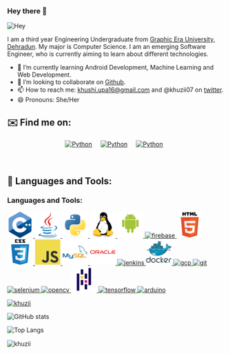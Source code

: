 ### Hey there 👋

![Hey](https://user-images.githubusercontent.com/106996372/227225445-45d034b9-c7dd-4536-aaf2-9db908cb0aee.gif)


I am a third year Engineering Undergraduate from [Graphic Era University, Dehradun](https://www.geu.ac.in/). My major is Computer Science. I am an emerging Software Engineer, who is currently aiming to learn about different technologies.


- 🌱 I’m currently learning Android Development, Machine Learning and Web Development.
- 👯 I’m looking to collaborate on [Github](https://www.github.com/).
- 📫 How to reach me: khushi.upa16@gmail.com and @khuzii07 on [twitter](https://www.twitter.com/).
- 😄 Pronouns: She/Her

## ✉️ Find me on:
<p align="center">
 <a href="https://www.linkedin.com/in/khushi-upadhyay-68bab81ba/" target="_blank" rel="noopener noreferrer"> <img src="https://cdn.jsdelivr.net/npm/simple-icons@v3/icons/linkedin.svg" alt="Python" height="60" style="vertical-align:top; margin:4px"></a> &nbsp
 <a href="mailto:khushi.upa16@gmail.com"> <img src="https://cdn.jsdelivr.net/npm/simple-icons@v3/icons/gmail.svg" alt="Python" height="60" style="vertical-align:top; margin:4px"></a> &nbsp
 <a href="https://twitter.com/khuzii07"> <img src="https://user-images.githubusercontent.com/106996372/227270288-19d28fef-344a-4f69-ab1f-ead3480aa6f9.png" alt="Python" height="60" style="vertical-align:top; margin:4px"></a> &nbsp
</p>

<br />

## 🧰 Languages and Tools:
<h3 align="left">Languages and Tools:</h3>
<p align="left"> 
 
 <a href="https://www.w3schools.com/cpp/" target="_blank" rel="noreferrer"> <img src="https://raw.githubusercontent.com/devicons/devicon/master/icons/cplusplus/cplusplus-original.svg" alt="cplusplus" width="60" height="60"/> </a> <a href="https://www.java.com" target="_blank" rel="noreferrer"> <img src="https://raw.githubusercontent.com/devicons/devicon/master/icons/java/java-original.svg" alt="java" width="60" height="60"/> </a> <a href="https://www.python.org" target="_blank" rel="noreferrer"> <img src="https://raw.githubusercontent.com/devicons/devicon/master/icons/python/python-original.svg" alt="python" width="60" height="60"/> </a> <a href="https://www.linux.org/" target="_blank" rel="noreferrer"> <img src="https://raw.githubusercontent.com/devicons/devicon/master/icons/linux/linux-original.svg" alt="linux" width="60" height="60"/> </a> <a href="https://developer.android.com" target="_blank" rel="noreferrer"> <img src="https://raw.githubusercontent.com/devicons/devicon/master/icons/android/android-original-wordmark.svg" alt="android" width="60" height="60"/> </a> <a href="https://firebase.google.com/" target="_blank" rel="noreferrer"> <img src="https://www.vectorlogo.zone/logos/firebase/firebase-icon.svg" alt="firebase" width="60" height="60"/> </a> <a href="https://www.w3.org/html/" target="_blank" rel="noreferrer"> <img src="https://raw.githubusercontent.com/devicons/devicon/master/icons/html5/html5-original-wordmark.svg" alt="html5" width="60" height="60"/> </a> <a href="https://www.w3schools.com/css/" target="_blank" rel="noreferrer"> <img src="https://raw.githubusercontent.com/devicons/devicon/master/icons/css3/css3-original-wordmark.svg" alt="css3" width="60" height="60"/> </a> <a href="https://developer.mozilla.org/en-US/docs/Web/JavaScript" target="_blank" rel="noreferrer"> <img src="https://raw.githubusercontent.com/devicons/devicon/master/icons/javascript/javascript-original.svg" alt="javascript" width="60" height="60"/> </a> <a href="https://www.mysql.com/" target="_blank" rel="noreferrer"> <img src="https://raw.githubusercontent.com/devicons/devicon/master/icons/mysql/mysql-original-wordmark.svg" alt="mysql" width="60" height="60"/> </a> <a href="https://www.oracle.com/" target="_blank" rel="noreferrer"> <img src="https://raw.githubusercontent.com/devicons/devicon/master/icons/oracle/oracle-original.svg" alt="oracle" width="60" height="60"/> </a> <a href="https://www.jenkins.io" target="_blank" rel="noreferrer"> <img src="https://www.vectorlogo.zone/logos/jenkins/jenkins-icon.svg" alt="jenkins" width="60" height="60"/> </a>  <a href="https://www.docker.com/" target="_blank" rel="noreferrer"> <img src="https://raw.githubusercontent.com/devicons/devicon/master/icons/docker/docker-original-wordmark.svg" alt="docker" width="60" height="60"/> </a> <a href="https://cloud.google.com" target="_blank" rel="noreferrer"> <img src="https://www.vectorlogo.zone/logos/google_cloud/google_cloud-icon.svg" alt="gcp" width="60" height="60"/> </a> <a href="https://git-scm.com/" target="_blank" rel="noreferrer"> <img src="https://www.vectorlogo.zone/logos/git-scm/git-scm-icon.svg" alt="git" width="60" height="60"/> </a> 
 <a href="https://www.selenium.dev" target="_blank" rel="noreferrer"> <img src="https://raw.githubusercontent.com/detain/svg-logos/780f25886640cef088af994181646db2f6b1a3f8/svg/selenium-logo.svg" alt="selenium" width="60" height="60"/> </a> <a href="https://opencv.org/" target="_blank" rel="noreferrer"> <img src="https://www.vectorlogo.zone/logos/opencv/opencv-icon.svg" alt="opencv" width="60" height="60"/> </a> <a href="https://pandas.pydata.org/" target="_blank" rel="noreferrer"> <img src="https://raw.githubusercontent.com/devicons/devicon/2ae2a900d2f041da66e950e4d48052658d850630/icons/pandas/pandas-original.svg" alt="pandas" width="60" height="60"/> </a> <a href="https://www.tensorflow.org" target="_blank" rel="noreferrer"> <img src="https://www.vectorlogo.zone/logos/tensorflow/tensorflow-icon.svg" alt="tensorflow" width="60" height="60"/> </a> <a href="https://www.arduino.cc/" target="_blank" rel="noreferrer"> <img src="https://cdn.worldvectorlogo.com/logos/arduino-1.svg" alt="arduino" width="60" height="60"/> </a> 
</p>

<p align="left"> <a href="https://github.com/ryo-ma/github-profile-trophy"><img src="https://github-profile-trophy.vercel.app/?username=khuzii" alt="khuzii" /></a> </p>

![GitHub stats](https://github-readme-stats.vercel.app/api?username=khuzii&show_icons=true&theme=tokyonight)

![Top Langs](https://github-readme-stats.vercel.app/api/top-langs/?username=khuzii&theme=tokyonight)

<p><img align="center" src="https://github-readme-streak-stats.herokuapp.com/?user=khuzii&" alt="khuzii" /></p>
